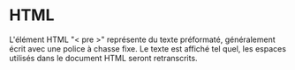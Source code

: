 # HTML

L'élément HTML "< pre >" représente du texte préformaté, généralement écrit avec une police à chasse fixe. Le texte est affiché tel quel, les espaces utilisés dans le document HTML seront retranscrits.